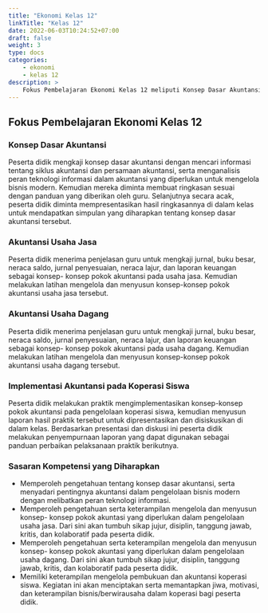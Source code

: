 ```yaml
---
title: "Ekonomi Kelas 12"
linkTitle: "Kelas 12"
date: 2022-06-03T10:24:52+07:00
draft: false
weight: 3
type: docs
categories:
    - ekonomi
    - kelas 12
description: >
    Fokus Pembelajaran Ekonomi Kelas 12 meliputi Konsep Dasar Akuntansi; Akuntansi Usaha Jasa; Akuntansi Usaha Dagang; Implementasi Akuntansi pada Koperasi Siswa.
---
```

## Fokus Pembelajaran Ekonomi Kelas 12
### Konsep Dasar Akuntansi
Peserta didik mengkaji konsep dasar akuntansi dengan mencari informasi tentang siklus akuntansi dan persamaan akuntansi, serta menganalisis peran teknologi informasi dalam akuntansi yang diperlukan untuk mengelola bisnis modern. Kemudian mereka diminta membuat ringkasan sesuai dengan panduan yang diberikan oleh guru. Selanjutnya secara acak, peserta didik diminta mempresentasikan hasil ringkasannya di dalam kelas untuk mendapatkan simpulan yang diharapkan tentang konsep dasar akuntansi tersebut.

### Akuntansi Usaha Jasa
Peserta didik menerima penjelasan guru untuk mengkaji jurnal, buku besar, neraca saldo, jurnal penyesuaian, neraca lajur, dan laporan keuangan sebagai konsep- konsep pokok akuntansi pada usaha jasa. Kemudian melakukan latihan mengelola dan menyusun konsep-konsep pokok akuntansi usaha jasa tersebut.

### Akuntansi Usaha Dagang
Peserta didik menerima penjelasan guru untuk mengkaji jurnal, buku besar, neraca saldo, jurnal penyesuaian, neraca lajur, dan laporan keuangan sebagai konsep- konsep pokok akuntansi pada usaha dagang. Kemudian melakukan latihan mengelola dan menyusun konsep-konsep pokok akuntansi usaha dagang tersebut.

### Implementasi Akuntansi pada Koperasi Siswa
Peserta didik melakukan praktik mengimplementasikan konsep-konsep pokok akuntansi pada pengelolaan koperasi siswa, kemudian menyusun laporan hasil praktik tersebut untuk dipresentasikan dan disiskusikan di dalam kelas. Berdasarkan presentasi dan diskusi ini peserta didik melakukan penyempurnaan laporan yang dapat digunakan sebagai panduan perbaikan pelaksanaan praktik berikutnya.

### Sasaran Kompetensi yang Diharapkan
- Memperoleh pengetahuan tentang konsep dasar akuntansi, serta menyadari pentingnya akuntansi dalam pengelolaan bisnis modern dengan melibatkan peran teknologi informasi.
- Memperoleh pengetahuan serta keterampilan mengelola dan menyusun konsep- konsep pokok akuntasi yang diperlukan dalam pengelolaan usaha jasa. Dari sini akan tumbuh sikap jujur, disiplin, tanggung jawab, kritis, dan kolaboratif pada peserta didik.
- Memperoleh pengetahuan serta keterampilan mengelola dan menyusun konsep- konsep pokok akuntasi yang diperlukan dalam pengelolaan usaha dagang. Dari sini akan tumbuh sikap jujur, disiplin, tanggung jawab, kritis, dan kolaboratif pada peserta didik.
- Memiliki keterampilan mengelola pembukuan dan akuntansi koperasi siswa. Kegiatan ini akan menciptakan serta memantapkan jiwa, motivasi, dan keterampilan bisnis/berwirausaha dalam koperasi bagi peserta didik.
